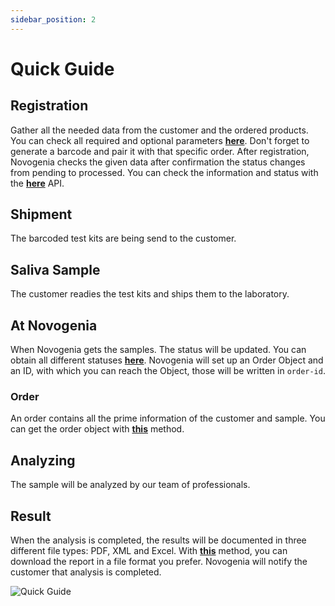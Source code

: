 ```yaml
---
sidebar_position: 2
---
```


# Quick Guide

## Registration

Gather all the needed data from the customer and the ordered products. You can check all required and optional parameters **[here](/docs/registration/create)**. Don't forget to generate a barcode and pair it with that specific order. After registration, Novogenia checks the given data after confirmation the status changes from pending to processed. You can check the information and status with the **[here](/docs/registration/get)** API.

## Shipment

The barcoded test kits are being send to the customer.

## Saliva Sample

The customer readies the test kits and ships them to the laboratory.

## At Novogenia

When Novogenia gets the samples. The status will be updated. You can obtain all different statuses **[here](/docs/lists/status)**. Novogenia will set up an Order Object and an ID, with which you can reach the Object, those will be written in <code>order-id</code>.

### Order

An order contains all the prime information of the customer and sample. You can get the order object with **[this](/docs/order/get)** method.

## Analyzing

The sample will be analyzed by our team of professionals.

## Result

When the analysis is completed, the results will be documented in three different file types: PDF, XML and Excel. With **[this](/docs/order/download_report)** method, you can download the report in a file format you prefer. Novogenia will notify the customer that analysis is completed.

![Quick Guide](/img/novogenia_workflow.png)